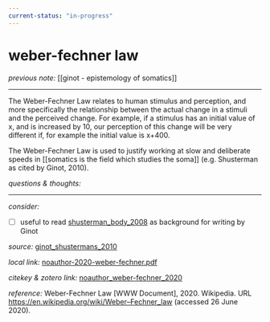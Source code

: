 ```yaml
---
current-status: "in-progress"
---
```


# weber-fechner law

_previous note:_ [[ginot - epistemology of somatics]]

---

The Weber-Fechner Law relates to human stimulus and perception, and more specifically the relationship between the actual change in a stimuli and the perceived change. For example, if a stimulus has an initial value of x, and is increased by 10, our perception of this change will be very different if, for example the initial value is x+400. 

The Weber-Fechner Law is used to justify working at slow and deliberate speeds in [[somatics is the field which studies the soma]] (e.g. Shusterman as cited by Ginot, 2010). 


_questions & thoughts:_

--- 

_consider:_

- [ ] useful to read [shusterman_body_2008](zotero://select/items/1_CWLAKHRM) as background for writing by Ginot

_source:_ [ginot_shustermans_2010](zotero://select/items/1_C3ITT6AR)

_local link:_ [noauthor-2020-weber-fechner.pdf](hook://file/lfZhYCwUV?p=RHJvcGJveC9BY3Rpb24=&n=noauthor-2020-weber-fechner.pdf)

_citekey & zotero link:_ [noauthor_weber-fechner_2020](zotero://select/items/1_XRHK774M)

_reference:_ Weber-Fechner Law [WWW Document], 2020. Wikipedia. URL <https://en.wikipedia.org/wiki/Weber–Fechner_law> (accessed 26 June 2020).


